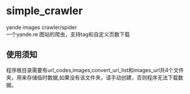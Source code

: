 # simple_crawler
yande  images crawler/spider  
一个yande.re 图站的爬虫，支持tag和自定义页数下载  

## 使用须知
程序根目录需要有url_codes,images,convert_url_list和images_url共4个文件夹，用来存储临时数据,如果没有该文件夹，请手动创建，否则程序无法下载数据。

